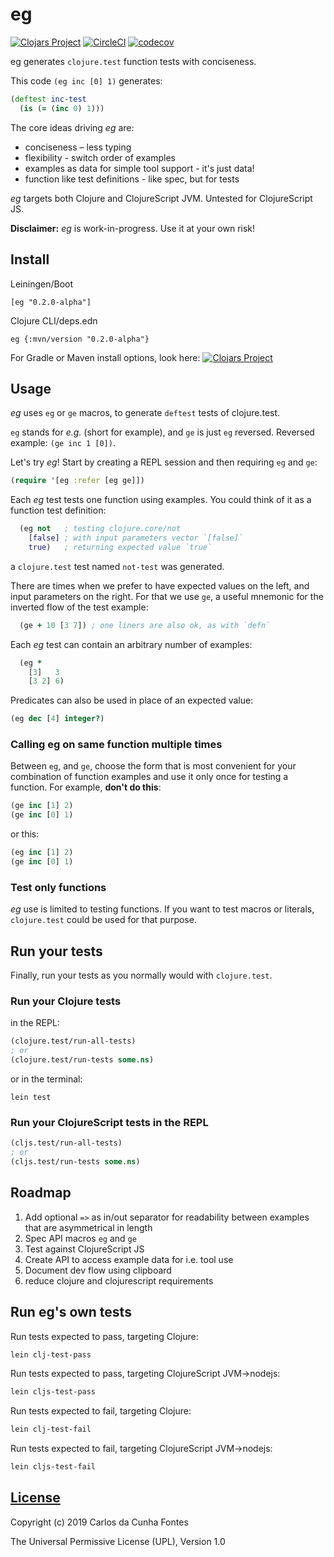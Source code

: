 # eg
[![Clojars Project](https://img.shields.io/clojars/v/eg.svg)](https://clojars.org/eg)
[![CircleCI](https://circleci.com/gh/ccfontes/eg.svg?style=svg)](https://circleci.com/gh/ccfontes/eg)
[![codecov](https://codecov.io/gh/ccfontes/eg/branch/master/graph/badge.svg)](https://codecov.io/gh/ccfontes/eg)

eg generates `clojure.test` function tests with conciseness.

This code `(eg inc [0] 1)` generates:
```clj
(deftest inc-test
  (is (= (inc 0) 1)))
```

The core ideas driving *eg* are:
  - conciseness – less typing
  - flexibility - switch order of examples
  - examples as data for simple tool support - it's just data!
  - function like test definitions - like spec, but for tests

*eg* targets both Clojure and ClojureScript JVM. Untested for ClojureScript JS.

**Disclaimer:** *eg* is work-in-progress. Use it at your own risk!

## Install
Leiningen/Boot
```
[eg "0.2.0-alpha"]
```
Clojure CLI/deps.edn
```
eg {:mvn/version "0.2.0-alpha"}
```
For Gradle or Maven install options, look here: [![Clojars Project](https://img.shields.io/clojars/v/eg.svg)](https://clojars.org/eg)

## Usage

*eg* uses `eg` or `ge` macros, to generate `deftest` tests of clojure.test.

`eg` stands for *e.g.* (short for example), and `ge` is just `eg` reversed. Reversed example: `(ge inc 1 [0])`.

Let's try *eg*! Start by creating a REPL session and then requiring `eg` and `ge`:
```clj
(require '[eg :refer [eg ge]])
```

Each *eg* test tests one function using examples. You could think of it as a function test definition:
```clj
  (eg not   ; testing clojure.core/not
    [false] ; with input parameters vector `[false]`
    true)   ; returning expected value `true`
```
a `clojure.test` test named `not-test` was generated.

There are times when we prefer to have expected values
on the left, and input parameters on the right.
For that we use `ge`, a useful mnemonic for the inverted flow of the test example:
```clj
  (ge + 10 [3 7]) ; one liners are also ok, as with `defn`
```

Each *eg* test can contain an arbitrary number of examples:
```clj
  (eg *
    [3]   3
    [3 2] 6)
```

Predicates can also be used in place of an expected value:
```clj
(eg dec [4] integer?)
```

### Calling eg on same function multiple times
Between `eg`, and `ge`, choose the form that is most convenient for your combination of function examples and use it only once for testing a function. For example, **don't do this**:
```clj
(ge inc [1] 2)
(ge inc [0] 1)
```
or this:
```clj
(eg inc [1] 2)
(ge inc [0] 1)
```

### Test only functions
*eg* use is limited to testing functions. If you want to test macros or literals, `clojure.test` could be used for that purpose.

## Run your tests
Finally, run your tests as you normally would with `clojure.test`.

### Run your Clojure tests
in the REPL:
```clj
(clojure.test/run-all-tests)
; or
(clojure.test/run-tests some.ns)
```

or in the terminal:
```
lein test
```

### Run your ClojureScript tests in the REPL
```clj
(cljs.test/run-all-tests)
; or
(cljs.test/run-tests some.ns)
```

## Roadmap
  1. Add optional `=>` as in/out separator for readability between examples that are asymmetrical in length
  2. Spec API macros `eg` and `ge`
  3. Test against ClojureScript JS
  4. Create API to access example data for i.e. tool use
  5. Document dev flow using clipboard
  6. reduce clojure and clojurescript requirements

## Run eg's own tests
Run tests expected to pass, targeting Clojure:
```clj
lein clj-test-pass
```
Run tests expected to pass, targeting ClojureScript JVM->nodejs:
```clj
lein cljs-test-pass
```
Run tests expected to fail, targeting Clojure:
```clj
lein clj-test-fail
```
Run tests expected to fail, targeting ClojureScript JVM->nodejs:
```clj
lein cljs-test-fail
```

## [License](LICENSE.md)
Copyright (c) 2019 Carlos da Cunha Fontes

The Universal Permissive License (UPL), Version 1.0
